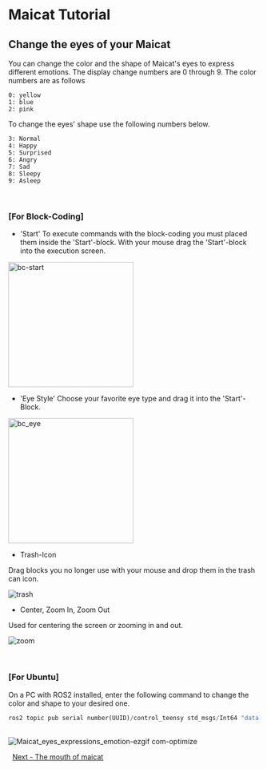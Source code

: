 # Maicat Tutorial
## Change the eyes of your Maicat 

You can change the color and the shape of Maicat's eyes to express different emotions.
The display change numbers are 0 through 9.
The color numbers are as follows

    0: yellow
    1: blue
    2: pink
    
To change the eyes' shape use the following numbers below.
    
    3: Normal
    4: Happy
    5: Surprised
    6: Angry
    7: Sad
    8: Sleepy
    9: Asleep

&nbsp;
### [For Block-Coding]
- 'Start'
To execute commands with the block-coding you must placed them inside the 'Start'-block.
With your mouse drag the 'Start'-block into the execution screen.

<img src="https://github.com/user-attachments/assets/581c8a8c-5931-48cb-8aab-a00b9e5ccc08" alt="bc-start" width="250">

- 'Eye Style'
Choose your favorite eye type and drag it into the 'Start'-Block.

<img src="https://github.com/user-attachments/assets/58eebacb-d5cf-4e49-9476-4f2ec5be5fa7" alt="bc_eye" width="250"/>

- Trash-Icon

Drag blocks you no longer use with your mouse and drop them in the trash can icon.

![trash](https://github.com/user-attachments/assets/796d9e0e-b132-4d5f-b425-740ae434a23a)    

- Center, Zoom In, Zoom Out

Used for centering the screen or zooming in and out.

![zoom](https://github.com/user-attachments/assets/0fffbb61-505e-47f5-8591-8a29ce5e59d5)

&nbsp;
### [For Ubuntu]
On a PC with ROS2 installed, enter the following command to change the color and shape to your desired one.

```python
ros2 topic pub serial number(UUID)/control_teensy std_msgs/Int64 "data: insert eye number you want to change"
```


&nbsp;
<br/>
![Maicat_eyes_expressions_emotion-ezgif com-optimize](https://github.com/macroact/maicat_tutorial/assets/106013071/98a80e0c-b105-490c-bc51-b6e511328f80)

&nbsp;
[Next - The mouth of maicat](../03_maicat_mouth/README.md)
